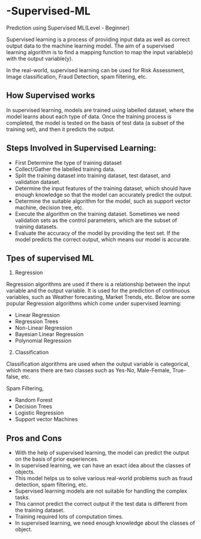 # -Supervised-ML
Prediction using Supervised ML(Level - Beginner)

Supervised learning is a process of providing input data as well as correct output data to the machine learning model. The aim of a supervised learning algorithm is to find a mapping function to map the input variable(x) with the output variable(y).

In the real-world, supervised learning can be used for Risk Assessment, Image classification, Fraud Detection, spam filtering, etc.

## How Supervised works 
In supervised learning, models are trained using labelled dataset, where the model learns about each type of data. Once the training process is completed, the model is tested on the basis of test data (a subset of the training set), and then it predicts the output.

## Steps Involved in Supervised Learning:

- First Determine the type of training dataset
- Collect/Gather the labelled training data.
- Split the training dataset into training dataset, test dataset, and validation dataset.
- Determine the input features of the training dataset, which should have enough knowledge so that the model can accurately predict the output.
- Determine the suitable algorithm for the model, such as support vector machine, decision tree, etc.
- Execute the algorithm on the training dataset. Sometimes we need validation sets as the control parameters, which are the subset of training datasets.
- Evaluate the accuracy of the model by providing the test set. If the model predicts the correct output, which means our model is accurate.

## Tpes of supervised ML

1. Regression

Regression algorithms are used if there is a relationship between the input variable and the output variable. It is used for the prediction of continuous variables, such as Weather forecasting, Market Trends, etc. Below are some popular Regression algorithms which come under supervised learning:

- Linear Regression
- Regression Trees
- Non-Linear Regression
- Bayesian Linear Regression
- Polynomial Regression

2. Classification

Classification algorithms are used when the output variable is categorical, which means there are two classes such as Yes-No, Male-Female, True-false, etc.

Spam Filtering,

- Random Forest
- Decision Trees
- Logistic Regression
- Support vector Machines

## Pros and Cons

- With the help of supervised learning, the model can predict the output on the basis of prior experiences.
- In supervised learning, we can have an exact idea about the classes of objects.
- This model helps us to solve various real-world problems such as fraud detection, spam filtering, etc.
- Supervised learning models are not suitable for handling the complex tasks.
- This cannot predict the correct output if the test data is different from the training dataset.
- Training required lots of computation times.
- In supervised learning, we need enough knowledge about the classes of object.
